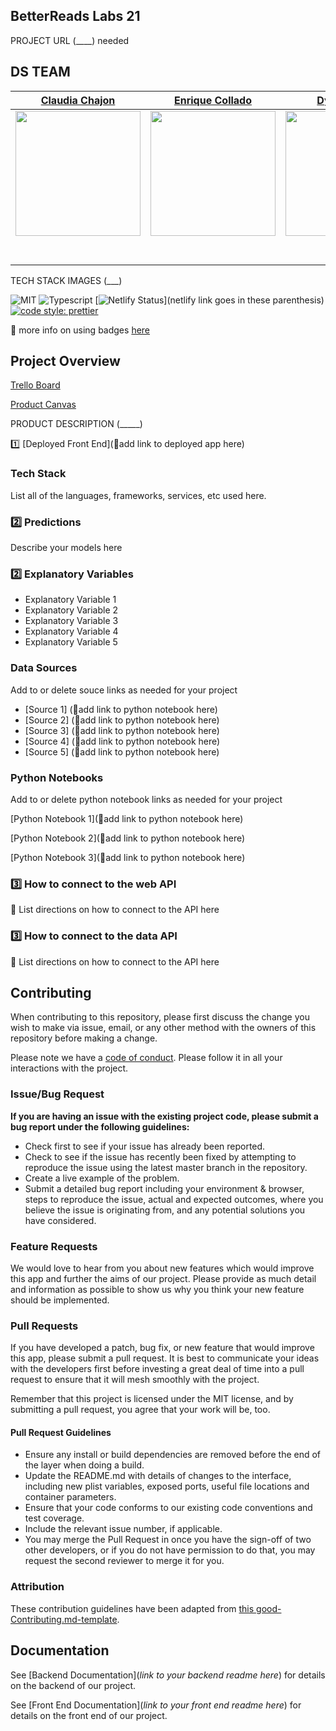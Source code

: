 



## BetterReads Labs 21
PROJECT URL (____) needed

## DS TEAM


|                                              [Claudia Chajon](https://github.com/claudiasofiac)                                               |                                          [Enrique Collado](https://github.com/fwechino)                                          |                                              [Dylan Nason](https://github.com/DNason1999)                                              |                                             [Kumar Veeravel](https://github.com/mvkumar)                                             |
| :----------------------------------------------------------------------------------------------------------------------------------: | :-----------------------------------------------------------------------------------------------------------------------------: | :-----------------------------------------------------------------------------------------------------------------------------------: | :----------------------------------------------------------------------------------------------------------------------------------: |
|         [<img src="https://avatars1.githubusercontent.com/u/53544970?s=460&v=4" width = "200" />](https://github.com/claudiasofiac)         |    [<img src="https://avatars2.githubusercontent.com/u/7489370?s=460&v=4" width = "200" />](https://github.com/fwenchino)     |        [<img src="https://ca.slack-edge.com/T4JUEB3ME-UNK2RLD3P-2d36559d35c0-512" width = "200" />](https://github.com/DNason1999)         |       [<img src="https://avatars0.githubusercontent.com/u/45538556?s=460&v=4" width = "200" />](https://github.com/mvkumar)       |
|                         [<img src="https://github.com/favicon.ico" width="15">](https://github.com/claudiasofiac)                          |                      [<img src="https://github.com/favicon.ico" width="15">](https://github.com/fwenchino)                      |                         [<img src="https://github.com/favicon.ico" width="15">](https://github.com/DNason1999)                          |                        [<img src="https://github.com/favicon.ico" width="15">](https://github.com/mvkumar)                        |
| [<img src="https://static.licdn.com/sc/h/al2o9zrvru7aqj8e1x2rzsrca" width="15">](https://www.linkedin.com/in/claudia-chajon-129ab8197/) | [<img src="https://static.licdn.com/sc/h/al2o9zrvru7aqj8e1x2rzsrca" width="15">](https://www.linkedin.com/in/enrique-collado-fernández-b649504b/) | [<img src="https://static.licdn.com/sc/h/al2o9zrvru7aqj8e1x2rzsrca" width="15">](https://www.linkedin.com/in/dylan-nason-768001171/) | [<img src="https://static.licdn.com/sc/h/al2o9zrvru7aqj8e1x2rzsrca" width="15">](https://www.linkedin.com/in/kumar-veeravel-b8a70a4a/) |




TECH STACK IMAGES (___)

![MIT](https://img.shields.io/packagist/l/doctrine/orm.svg)
![Typescript](https://img.shields.io/npm/types/typescript.svg?style=flat)
[![Netlify Status](https://api.netlify.com/api/v1/badges/b5c4db1c-b10d-42c3-b157-3746edd9e81d/deploy-status)](netlify link goes in these parenthesis)
[![code style: prettier](https://img.shields.io/badge/code_style-prettier-ff69b4.svg?style=flat-square)](https://github.com/prettier/prettier)

🚫 more info on using badges [here](https://github.com/badges/shields)

## Project Overview


 [Trello Board](https://trello.com/b/pfNUGgG3/betterreads)

 [Product Canvas](https://www.notion.so/betterReads-66b5ba5a4c7e4036ab786e10b8c2de4d)

PRODUCT DESCRIPTION (_____)



1️⃣ [Deployed Front End](🚫add link to deployed app here)

### Tech Stack

 List all of the languages, frameworks, services, etc used here.

### 2️⃣ Predictions

 Describe your models here

### 2️⃣ Explanatory Variables

-   Explanatory Variable 1
-   Explanatory Variable 2
-   Explanatory Variable 3
-   Explanatory Variable 4
-   Explanatory Variable 5

### Data Sources
  Add to or delete souce links as needed for your project


-   [Source 1] (🚫add link to python notebook here)
-   [Source 2] (🚫add link to python notebook here)
-   [Source 3] (🚫add link to python notebook here)
-   [Source 4] (🚫add link to python notebook here)
-   [Source 5] (🚫add link to python notebook here)

### Python Notebooks

  Add to or delete python notebook links as needed for your project

[Python Notebook 1](🚫add link to python notebook here)

[Python Notebook 2](🚫add link to python notebook here)

[Python Notebook 3](🚫add link to python notebook here)

### 3️⃣ How to connect to the web API

🚫 List directions on how to connect to the API here

### 3️⃣ How to connect to the data API

🚫 List directions on how to connect to the API here

## Contributing

When contributing to this repository, please first discuss the change you wish to make via issue, email, or any other method with the owners of this repository before making a change.

Please note we have a [code of conduct](./code_of_conduct.md.md). Please follow it in all your interactions with the project.

### Issue/Bug Request

 **If you are having an issue with the existing project code, please submit a bug report under the following guidelines:**
 - Check first to see if your issue has already been reported.
 - Check to see if the issue has recently been fixed by attempting to reproduce the issue using the latest master branch in the repository.
 - Create a live example of the problem.
 - Submit a detailed bug report including your environment & browser, steps to reproduce the issue, actual and expected outcomes,  where you believe the issue is originating from, and any potential solutions you have considered.

### Feature Requests

We would love to hear from you about new features which would improve this app and further the aims of our project. Please provide as much detail and information as possible to show us why you think your new feature should be implemented.

### Pull Requests

If you have developed a patch, bug fix, or new feature that would improve this app, please submit a pull request. It is best to communicate your ideas with the developers first before investing a great deal of time into a pull request to ensure that it will mesh smoothly with the project.

Remember that this project is licensed under the MIT license, and by submitting a pull request, you agree that your work will be, too.

#### Pull Request Guidelines

- Ensure any install or build dependencies are removed before the end of the layer when doing a build.
- Update the README.md with details of changes to the interface, including new plist variables, exposed ports, useful file locations and container parameters.
- Ensure that your code conforms to our existing code conventions and test coverage.
- Include the relevant issue number, if applicable.
- You may merge the Pull Request in once you have the sign-off of two other developers, or if you do not have permission to do that, you may request the second reviewer to merge it for you.

### Attribution

These contribution guidelines have been adapted from [this good-Contributing.md-template](https://gist.github.com/PurpleBooth/b24679402957c63ec426).

## Documentation

See [Backend Documentation](_link to your backend readme here_) for details on the backend of our project.

See [Front End Documentation](_link to your front end readme here_) for details on the front end of our project.

